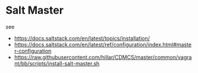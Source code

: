 # Salt Master


see

* https://docs.saltstack.com/en/latest/topics/installation/
* https://docs.saltstack.com/en/latest/ref/configuration/index.html#master-configuration
* https://raw.githubusercontent.com/hillar/CDMCS/master/common/vagrant/bb/scripts/install-salt-master.sh
